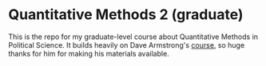 # Quantitative Methods 2 (graduate)

This is the repo for my graduate-level course about Quantitative Methods in Political Science. It builds heavily on Dave Armstrong's [course](https://quantoid.net/teachicpsr/regression3), so huge thanks for him for making his materials available.
